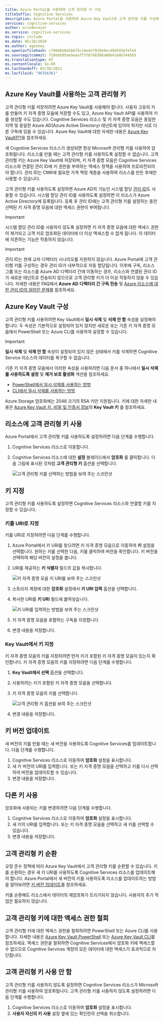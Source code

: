 ```yaml
---
title: Azure Portal을 사용하여 고객 관리형 키 구성
titleSuffix: Cognitive Services
description: Azure Portal을 사용하여 Azure Key Vault로 고객 관리형 키를 구성하는 방법을 알아봅니다. 고객 관리형 키를 사용하면 액세스 제어를 만들고, 회전하고, 비활성화하고, 철회할 수 있습니다.
services: cognitive-services
author: erindormier
ms.service: cognitive-services
ms.topic: include
ms.date: 05/28/2020
ms.author: egeaney
ms.openlocfilehash: c79846b0a5b675c34e4e7919e9ecd9d591bfefe5
ms.sourcegitcommit: f28ebb95ae9aaaff3f87d8388a09b41e0b3445b5
ms.translationtype: HT
ms.contentlocale: ko-KR
ms.lasthandoff: 03/30/2021
ms.locfileid: "96356361"
---
```

## <a name="customer-managed-keys-with-azure-key-vault"></a>Azure Key Vault를 사용하는 고객 관리형 키

고객 관리형 키를 저장하려면 Azure Key Vault를 사용해야 합니다. 사용자 고유의 키를 만들어 키 자격 증명 모음에 저장할 수도 있고, Azure Key Vault API를 사용하여 키를 생성할 수도 있습니다. Cognitive Services 리소스 및 키 자격 증명 모음은 동일한 지역 및 동일한 Azure AD(Azure Active Directory) 테넌트에 있어야 하지만 서로 다른 구독에 있을 수 있습니다. Azure Key Vault에 대한 자세한 내용은 [Azure Key Vault란?](../../key-vault/general/overview.md)을 참조하세요.

새 Cognitive Services 리소스가 생성되면 항상 Microsoft 관리형 키를 사용하여 암호화됩니다. 리소스를 만들 때는 고객 관리형 키를 사용하도록 설정할 수 없습니다. 고객 관리형 키는 Azure Key Vault에 저장되며, 키 자격 증명 모음은 Cognitive Services 리소스와 연결된 관리 ID에 키 권한을 부여하는 액세스 정책을 사용하여 프로비전되어야 합니다. 관리 ID는 CMK에 필요한 가격 책정 계층을 사용하여 리소스를 만든 후에만 사용할 수 있습니다.

고객 관리형 키를 사용하도록 설정하면 Azure AD의 기능인 시스템 할당 [관리 ID](../../active-directory/managed-identities-azure-resources/overview.md)도 사용할 수 있습니다. 시스템 할당 관리 ID를 사용하도록 설정하면 이 리소스가 Azure Active Directory에 등록됩니다. 등록 후 관리 ID에는 고객 관리형 키를 설정하는 동안 선택된 키 자격 증명 모음에 대한 액세스 권한이 부여됩니다. 

> [!IMPORTANT]
> 시스템 할당 관리 ID를 사용하지 않도록 설정하면 키 자격 증명 모음에 대한 액세스 권한이 제거되고 고객 키로 암호화된 데이터에 더 이상 액세스할 수 없게 됩니다. 이 데이터에 의존하는 기능은 작동하지 않습니다.

> [!IMPORTANT]
> 관리 ID는 현재 교차 디렉터리 시나리오를 지원하지 않습니다. Azure Portal에 고객 관리형 키를 구성하는 경우 관리 ID가 내부적으로 자동 할당됩니다. 이후에 구독, 리소스 그룹 또는 리소스를 Azure AD 디렉터리 간에 이동하는 경우, 리소스와 연결된 관리 ID가 새로운 테넌트로 전송되지 않으므로 고객 관리형 키가 더 이상 작동하지 않을 수 있습니다. 자세한 내용은 FAQ에서 **Azure AD 디렉터리 간 구독 전송** 및 [Azure 리소스에 대한 관리 ID의 알려진 문제](../../active-directory/managed-identities-azure-resources/known-issues.md#transferring-a-subscription-between-azure-ad-directories)를 참조하세요.  

## <a name="configure-azure-key-vault"></a>Azure Key Vault 구성

고객 관리형 키를 사용하려면 Key Vault에서 **일시 삭제** 및 **삭제 안 함** 속성을 설정해야 합니다. 두 속성은 기본적으로 설정되어 있지 않지만 새로운 또는 기존 키 자격 증명 모음에서 PowerShell 또는 Azure CLI를 사용하여 설정할 수 있습니다.

> [!IMPORTANT]
> **일시 삭제** 및 **삭제 안 함** 속성이 설정되어 있지 않은 상태에서 키를 삭제하면 Cognitive Service 리소스의 데이터를 복구할 수 없습니다.

기존 키 자격 증명 모음에서 이러한 속성을 사용하려면 다음 문서 중 하나에서 **일시 삭제를 사용하도록 설정** 및 **제거 보호 활성화** 섹션을 참조하세요.

- [PowerShell에서 일시 삭제를 사용하는 방법](../../key-vault/general/key-vault-recovery.md)
- [CLI에서 일시 삭제를 사용하는 방법](../../key-vault/general/key-vault-recovery.md)

Azure Storage 암호화에는 2048 크기의 RSA 키만 지원됩니다. 키에 대한 자세한 내용은 [Azure Key Vault 키, 비밀 및 인증서 정보](../../key-vault/general/about-keys-secrets-certificates.md)의 **Key Vault 키** 를 참조하세요.

## <a name="enable-customer-managed-keys-for-your-resource"></a>리소스에 고객 관리형 키 사용

Azure Portal에서 고객 관리형 키를 사용하도록 설정하려면 다음 단계를 수행합니다.

1. Cognitive Services 리소스로 이동합니다.
1. Cognitive Services 리소스에 대한 **설정** 블레이드에서 **암호화** 를 클릭합니다. 다음 그림에 표시된 것처럼 **고객 관리형 키** 옵션을 선택합니다.

    ![고객 관리형 키를 선택하는 방법을 보여 주는 스크린샷](../media/cognitive-services-encryption/selectcmk.png)

## <a name="specify-a-key"></a>키 지정

고객 관리형 키를 사용하도록 설정하면 Cognitive Services 리소스와 연결할 키를 지정할 수 있습니다.

### <a name="specify-a-key-as-a-uri"></a>키를 URI로 지정

키를 URI로 지정하려면 다음 단계를 수행합니다.

1. Azure Portal에서 키 URI를 찾으려면 키 자격 증명 모음으로 이동하여 **키** 설정을 선택합니다. 원하는 키를 선택한 다음, 키를 클릭하여 버전을 확인합니다. 키 버전을 선택하여 해당 버전의 설정을 봅니다.
1. URI를 제공하는 **키 식별자** 필드의 값을 복사합니다.

    ![키 자격 증명 모음 키 URI를 보여 주는 스크린샷](../media/cognitive-services-encryption/key-uri-portal.png)

1. 스토리지 계정에 대한 **암호화** 설정에서 **키 URI 입력** 옵션을 선택합니다.
1. 복사한 URI를 **키 URI** 필드에 붙여넣습니다.

   ![키 URI를 입력하는 방법을 보여 주는 스크린샷](../media/cognitive-services-encryption/ssecmk2.png)

1. 키 자격 증명 모음을 포함하는 구독을 지정합니다.
1. 변경 내용을 저장합니다.

### <a name="specify-a-key-from-a-key-vault"></a>Key Vault에서 키 지정

키 자격 증명 모음의 키를 지정하려면 먼저 키가 포함된 키 자격 증명 모음이 있는지 확인합니다. 키 자격 증명 모음의 키를 지정하려면 다음 단계를 수행합니다.

1. **Key Vault에서 선택** 옵션을 선택합니다.
1. 사용하려는 키가 포함된 키 자격 증명 모음을 선택합니다.
1. 키 자격 증명 모음의 키를 선택합니다.

   ![고객 관리형 키 옵션을 보여 주는 스크린샷](../media/cognitive-services-encryption/ssecmk3.png)

1. 변경 내용을 저장합니다.

## <a name="update-the-key-version"></a>키 버전 업데이트

새 버전의 키를 만들 때는 새 버전을 사용하도록 Cognitive Services를 업데이트합니다. 다음 단계를 수행합니다.

1. Cognitive Services 리소스로 이동하여 **암호화** 설정을 표시합니다.
1. 새 키 버전의 URI를 입력합니다. 또는 키 자격 증명 모음을 선택하고 키를 다시 선택하여 버전을 업데이트할 수 있습니다.
1. 변경 내용을 저장합니다.

## <a name="use-a-different-key"></a>다른 키 사용

암호화에 사용되는 키를 변경하려면 다음 단계를 수행합니다.

1. Cognitive Services 리소스로 이동하여 **암호화** 설정을 표시합니다.
1. 새 키의 URI를 입력합니다. 또는 키 자격 증명 모음을 선택하고 새 키를 선택할 수 있습니다.
1. 변경 내용을 저장합니다.

## <a name="rotate-customer-managed-keys"></a>고객 관리형 키 순환

규정 준수 정책에 따라 Azure Key Vault에서 고객 관리형 키를 순환할 수 있습니다. 키를 순환하는 경우 새 키 URI를 사용하도록 Cognitive Services 리소스를 업데이트해야 합니다. Azure Portal에서 새 버전의 키를 사용하도록 리소스를 업데이트하는 방법을 알아보려면 [키 버전 업데이트](#update-the-key-version)를 참조하세요.

키를 순환해도 리소스에서 데이터의 재암호화가 트리거되지 않습니다. 사용자의 추가 작업은 필요하지 않습니다.

## <a name="revoke-access-to-customer-managed-keys"></a>고객 관리형 키에 대한 액세스 권한 철회

고객 관리형 키에 대한 액세스 권한을 철회하려면 PowerShell 또는 Azure CLI를 사용합니다. 자세한 내용은 [Azure Key Vault PowerShell](/powershell/module/az.keyvault//) 또는 [Azure Key Vault CLI](/cli/azure/keyvault)를 참조하세요. 액세스 권한을 철회하면 Cognitive Services에서 암호화 키에 액세스할 수 없으므로 Cognitive Services 계정의 모든 데이터에 대한 액세스가 효과적으로 차단됩니다.

## <a name="disable-customer-managed-keys"></a>고객 관리형 키 사용 안 함

고객 관리형 키를 사용하지 않도록 설정하면 Cognitive Services 리소스가 Microsoft 관리형 키를 사용하여 암호화됩니다. 고객 관리형 키를 사용하지 않도록 설정하려면 다음 단계를 수행합니다.

1. Cognitive Services 리소스로 이동하여 **암호화** 설정을 표시합니다.
1. **사용자 자신의 키 사용** 설정 옆에 있는 확인란의 선택을 취소합니다.